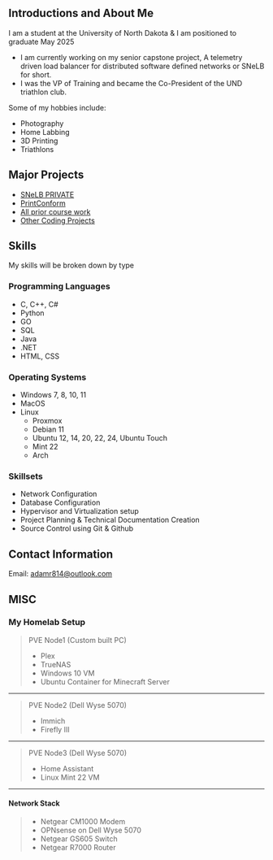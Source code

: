 ## Introductions and About Me
I am a student at the University of North Dakota & I am positioned to graduate May 2025
- I am currently working on my senior capstone project, A telemetry driven load balancer for distributed software defined networks or SNeLB for short.
- I was the VP of Training and became the Co-President of the UND triathlon club.

Some of my hobbies include:
- Photography
- Home Labbing
- 3D Printing
- Triathlons

## Major Projects
- [SNeLB PRIVATE](https://github.com/Intelligent-Network-Solutions/SNeLB)
- [PrintConform](https://github.com/adamr814/College_Course_Code/tree/main/CSCI%20463/Print-Conform-main)
- [All prior course work](https://github.com/adamr814/College_Course_Code)
- [Other Coding Projects](https://github.com/adamr814/OtherCodingProjects)

## Skills
My skills will be broken down by type
### Programming Languages
- C, C++, C#
- Python
- GO
- SQL
- Java
- .NET
- HTML, CSS
### Operating Systems
- Windows 7, 8, 10, 11
- MacOS
- Linux
  - Proxmox
  - Debian 11
  - Ubuntu 12, 14, 20, 22, 24, Ubuntu Touch
  - Mint 22
  - Arch
### Skillsets
- Network Configuration
- Database Configuration
- Hypervisor and Virtualization setup
- Project Planning & Technical Documentation Creation
- Source Control using Git & Github

## Contact Information
Email: adamr814@outlook.com

## MISC
### My Homelab Setup
> PVE Node1 (Custom built PC)
> - Plex
> - TrueNAS
> - Windows 10 VM
> - Ubuntu Container for Minecraft Server
---
> PVE Node2 (Dell Wyse 5070)
> - Immich
> - Firefly III
---
> PVE Node3 (Dell Wyse 5070)
> - Home Assistant
> - Linux Mint 22 VM
---
#### Network Stack
> - Netgear CM1000 Modem
> - OPNsense on Dell Wyse 5070
> - Netgear GS605 Switch
> - Netgear R7000 Router

